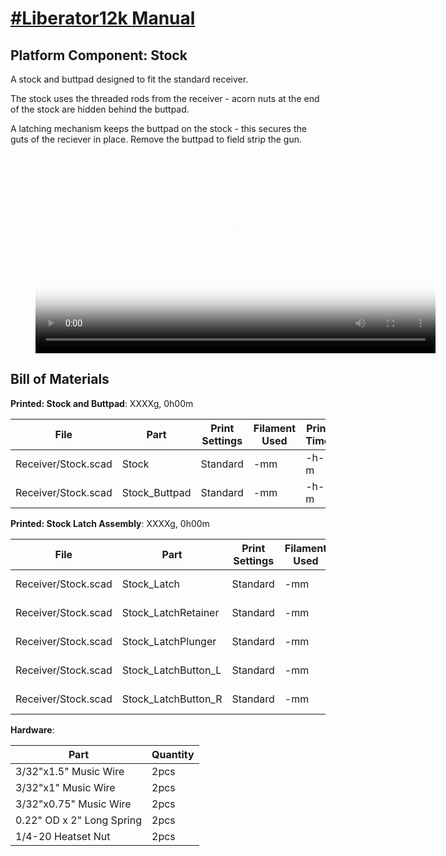 # [\#Liberator12k Manual](../../index.html)
## Platform Component: Stock

A stock and buttpad designed to fit the standard receiver.

The stock uses the threaded rods from the receiver - acorn nuts at the end of
the stock are hidden behind the buttpad.

A latching mechanism keeps the buttpad on the stock - this secures the guts of
the reciever in place. Remove the buttpad to field strip the gun.

<!-- blank line -->
<figure class="video_container">
  <video width="640" loop="true" preload="auto" controls="false" allowfullscreen="true" poster="Stock.png">
    <source src="Stock.mp4" type="video/mp4">
  </video>
</figure>
<!-- blank line -->

Bill of Materials
-----------------
**Printed: Stock and Buttpad**: XXXXg, 0h00m

| File                | Part             | Print Settings | Filament Used | Print Time |
|---------------------|------------------|----------------|---------------|------------|
| Receiver/Stock.scad | Stock            | Standard       | -mm           | -h-m       |
| Receiver/Stock.scad | Stock_Buttpad    | Standard       | -mm           | -h-m       |

**Printed: Stock Latch Assembly**: XXXXg, 0h00m

| File                | Part                | Print Settings | Filament Used | Print Time |
|---------------------|---------------------|----------------|---------------|------------|
| Receiver/Stock.scad | Stock_Latch         | Standard       | -mm           | -h-m       |
| Receiver/Stock.scad | Stock_LatchRetainer | Standard       | -mm           | -h-m       |
| Receiver/Stock.scad | Stock_LatchPlunger  | Standard       | -mm           | -h-m       |
| Receiver/Stock.scad | Stock_LatchButton_L | Standard       | -mm           | -h-m       |
| Receiver/Stock.scad | Stock_LatchButton_R | Standard       | -mm           | -h-m       |

**Hardware**:

| Part                                      | Quantity |
|-------------------------------------------|----------|
| 3/32"x1.5" Music Wire                     | 2pcs     |
| 3/32"x1" Music Wire                       | 2pcs     |
| 3/32"x0.75" Music Wire                    | 2pcs     |
| 0.22" OD x 2" Long Spring                 | 2pcs     |
| 1/4-20 Heatset Nut                        | 2pcs     |


